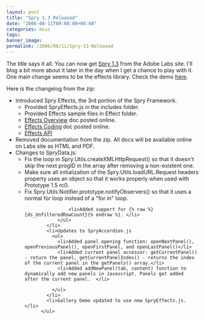 ```yaml
---
layout: post
title: "Spry 1.3 Released"
date: "2006-08-11T09:08:00+06:00"
categories: misc 
tags: 
banner_image: 
permalink: /2006/08/11/Spry-13-Released
---
```


The title says it all. You can now get <a href="http://labs.adobe.com/technologies/spry/">Spry 1.3</a> from the Adobe Labs site. I'll blog a bit more about it later in the day when I get a chance to play with it. One main change seems to be the effects library. Check the demo <a href="http://labs.adobe.com/technologies/spry/demos/effects/#">here</a>.

Here is the changelog from the zip:
<!--more-->
<ul>
<li>Introduced Spry Effects, the 3rd portion of the Spry Framework.
<ul>
<li>Provided SpryEffects.js in the includes folder.</li>
<li>Provided Effects sample files in Effect folder.   </li>
<li><a href="articles/effects_model/index.htm">Effects Overview</a> doc posted online.</li>
<li><a href="articles/effects_coding/index.html">Effects Coding</a><strong> </strong>doc posted online.  </li>
<li><a href="articles/effects_api/index.html">Effects API </a></li>
</ul>
</li>
            <li>Removed documentation from the zip. All docs will be available online on Labs site as HTML and PDF. </li>
            <li>Changes to SpryData.js:
            	<ul>
            		<li>Fix the loop in Spry.Utils.createXMLHttpRequest() so that it doesn't skip the next progID in the array after removing a non-existent one.</li>
            		<li>Make sure all initialization of the Spry.Utils.loadURL.Request headers property uses an object so that it works properly when used with Prototype 1.5 rc0.   </li>
            		<li>Fix Spry.Utils.Notifier.prototype.notifyObservers() so that it uses a normal for loop instead of a &quot;for in&quot; loop. </li>

            		<li>Added support for {% raw %}{ds_UnfilteredRowCount}{% endraw %}. </li>
            	</ul>
            </li>
	        <li>Updates to SpryAccordion.js
	          <ul>
	            <li>Added panel opening function: openNextPanel(), openPreviousPanel(), openFirstPanel, and openLastPanel()</li>
                <li>Added current panel accessor: getCurrentPanel() - return the panel, getCurrentPanelIndex() - returns the index of the current panel in the getPanels() array.</li>
	            <li>Added addNewPanel(tab, content) function to dynamically add new panels in Javascript. Panels get added after the current panel.  </li>

          	  </ul>
	        </li>
        	<li>Gallery Demo updated to use new SpryEffects.js. </li>
		  </ul>